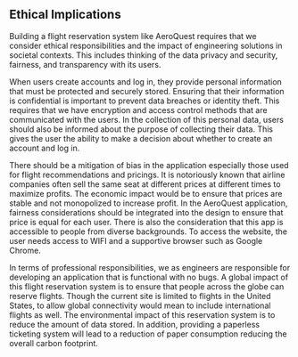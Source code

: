 ## Ethical Implications
Building a flight reservation system like AeroQuest requires that we consider ethical responsibilities and the impact of engineering solutions in societal contexts. 
This includes thinking of the data privacy and security, fairness, and transparency with its users.

When users create accounts and log in, they provide personal information that must be protected and securely stored. 
Ensuring that their information is confidential is important to prevent data breaches or identity theft. 
This requires that we have encryption and access control methods that are communicated with the users. 
In the collection of this personal data, users should also be informed about the purpose of collecting their data. 
This gives the user the ability to make a decision about whether to create an account and log in. 

There should be a mitigation of bias in the application especially those used for flight recommendations and pricings. 
It is notoriously known that airline companies often sell the same seat at different prices at different times to maximize profits. 
The economic impact would be to ensure that prices are stable and not monopolized to increase profit. 
In the AeroQuest application, fairness considerations should be integrated into the design to ensure that price is equal for each user. 
There is also the consideration that this app is accessible to people from diverse backgrounds. 
To access the website, the user needs access to WIFI and a supportive browser such as Google Chrome.

In terms of professional responsibilities, we as engineers are responsible for developing an application that is functional with no bugs. 
A global impact of this flight reservation system is to ensure that people across the globe can reserve flights. 
Though the current site is limited to flights in the United States, to allow global connectivity would mean to include international flights as well. 
The environmental impact of this reservation system is to reduce the amount of data stored. 
In addition, providing a paperless ticketing system will lead to a reduction of paper consumption reducing the overall carbon footprint.




